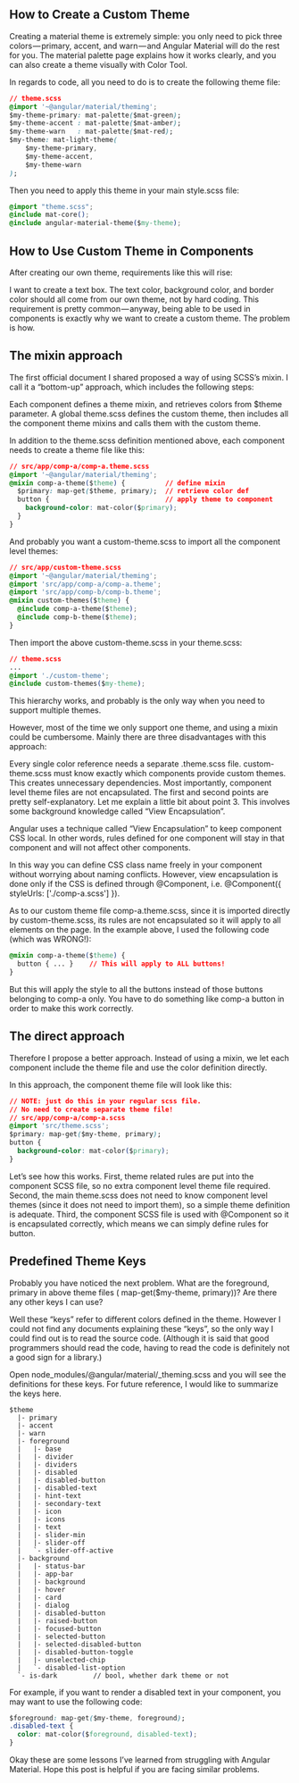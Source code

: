 ## How to Create a Custom Theme
Creating a material theme is extremely simple: you only need to pick three colors — primary, accent, and warn — and Angular Material will do the rest for you. The material palette page explains how it works clearly, and you can also create a theme visually with Color Tool.

In regards to code, all you need to do is to create the following theme file:

```css
// theme.scss
@import '~@angular/material/theming';
$my-theme-primary: mat-palette($mat-green);
$my-theme-accent : mat-palette($mat-amber);
$my-theme-warn   : mat-palette($mat-red);
$my-theme: mat-light-theme(
    $my-theme-primary,
    $my-theme-accent,
    $my-theme-warn
);
``` 
Then you need to apply this theme in your main style.scss file:

```css
@import "theme.scss";
@include mat-core();
@include angular-material-theme($my-theme);
```

## How to Use Custom Theme in Components
After creating our own theme, requirements like this will rise:

I want to create a text box. The text color, background color, and border color should all come from our own theme, not by hard coding.
This requirement is pretty common — anyway, being able to be used in components is exactly why we want to create a custom theme. The problem is how.

## The mixin approach
The first official document I shared proposed a way of using SCSS’s mixin. I call it a “bottom-up” approach, which includes the following steps:

Each component defines a theme mixin, and retrieves colors from $theme parameter.
A global theme.scss defines the custom theme, then includes all the component theme mixins and calls them with the custom theme.

In addition to the theme.scss definition mentioned above, each component needs to create a theme file like this:

```css
// src/app/comp-a/comp-a.theme.scss
@import '~@angular/material/theming';
@mixin comp-a-theme($theme) {          // define mixin
  $primary: map-get($theme, primary);  // retrieve color def
  button {                             // apply theme to component
    background-color: mat-color($primary);
  }
}
```

And probably you want a custom-theme.scss to import all the component level themes:

```css
// src/app/custom-theme.scss
@import '~@angular/material/theming';
@import 'src/app/comp-a/comp-a.theme';
@import 'src/app/comp-b/comp-b.theme';
@mixin custom-themes($theme) {
  @include comp-a-theme($theme);
  @include comp-b-theme($theme);
}
```

Then import the above custom-theme.scss in your theme.scss:

```css
// theme.scss
...
@import './custom-theme';
@include custom-themes($my-theme);
```

This hierarchy works, and probably is the only way when you need to support multiple themes.

However, most of the time we only support one theme, and using a mixin could be cumbersome. Mainly there are three disadvantages with this approach:

Every single color reference needs a separate .theme.scss file.
custom-theme.scss must know exactly which components provide custom themes. This creates unnecessary dependencies.
Most importantly, component level theme files are not encapsulated.
The first and second points are pretty self-explanatory. Let me explain a little bit about point 3. This involves some background knowledge called “View Encapsulation”.

Angular uses a technique called “View Encapsulation” to keep component CSS local. In other words, rules defined for one component will stay in that component and will not affect other components.

In this way you can define CSS class name freely in your component without worrying about naming conflicts. However, view encapsulation is done only if the CSS is defined through @Component, i.e. @Component({ styleUrls: ['./comp-a.scss'] }).

As to our custom theme file comp-a.theme.scss, since it is imported directly by custom-theme.scss, its rules are not encapsulated so it will apply to all elements on the page. In the example above, I used the following code (which was WRONG!):

```css
@mixin comp-a-theme($theme) {
  button { ... }    // This will apply to ALL buttons!
}
```

But this will apply the style to all the buttons instead of those buttons belonging to comp-a only. You have to do something like comp-a button in order to make this work correctly.

## The direct approach
Therefore I propose a better approach. Instead of using a mixin, we let each component include the theme file and use the color definition directly.

In this approach, the component theme file will look like this:

```css
// NOTE: just do this in your regular scss file.
// No need to create separate theme file!
// src/app/comp-a/comp-a.scss
@import 'src/theme.scss';
$primary: map-get($my-theme, primary);
button {
  background-color: mat-color($primary);
}
```

Let’s see how this works. First, theme related rules are put into the component SCSS file, so no extra component level theme file required. Second, the main theme.scss does not need to know component level themes (since it does not need to import them), so a simple theme definition is adequate. Third, the component SCSS file is used with @Component so it is encapsulated correctly, which means we can simply define rules for button.

## Predefined Theme Keys
Probably you have noticed the next problem. What are the foreground, primary in above theme files ( map-get($my-theme, primary))? Are there any other keys I can use?

Well these “keys” refer to different colors defined in the theme. However I could not find any documents explaining these “keys”, so the only way I could find out is to read the source code. (Although it is said that good programmers should read the code, having to read the code is definitely not a good sign for a library.)

Open node_modules/@angular/material/_theming.scss and you will see the definitions for these keys. For future reference, I would like to summarize the keys here.

```
$theme
  |- primary
  |- accent
  |- warn
  |- foreground
  |   |- base
  |   |- divider
  |   |- dividers
  |   |- disabled
  |   |- disabled-button
  |   |- disabled-text
  |   |- hint-text
  |   |- secondary-text
  |   |- icon
  |   |- icons
  |   |- text
  |   |- slider-min
  |   |- slider-off
  |   `- slider-off-active
  |- background
  |   |- status-bar
  |   |- app-bar
  |   |- background
  |   |- hover
  |   |- card
  |   |- dialog
  |   |- disabled-button
  |   |- raised-button
  |   |- focused-button
  |   |- selected-button
  |   |- selected-disabled-button
  |   |- disabled-button-toggle
  |   |- unselected-chip
  |   `- disabled-list-option
  `- is-dark         // bool, whether dark theme or not
  ```
For example, if you want to render a disabled text in your component, you may want to use the following code:

```css
$foreground: map-get($my-theme, foreground);
.disabled-text {
  color: mat-color($foreground, disabled-text);
}
```

Okay these are some lessons I’ve learned from struggling with Angular Material. Hope this post is helpful if you are facing similar problems.